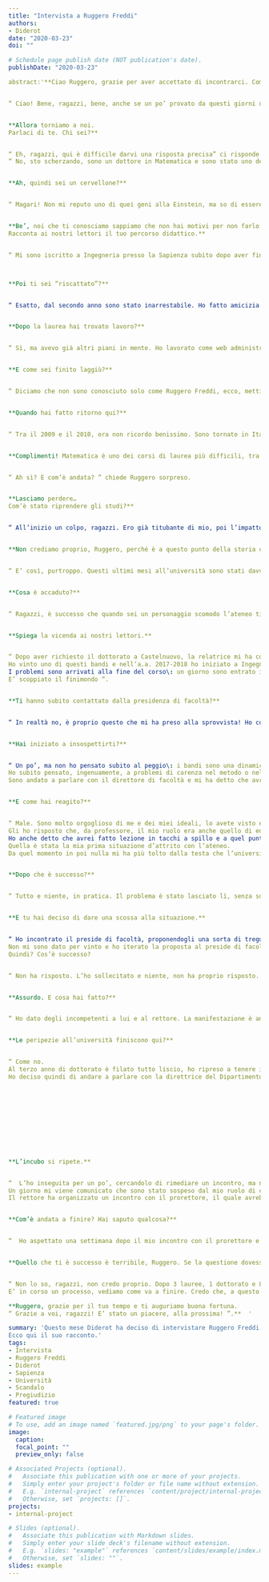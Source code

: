```yaml
---
title: "Intervista a Ruggero Freddi"
authors:
- Diderot
date: "2020-03-23"
doi: ""

# Schedule page publish date (NOT publication's date).
publishDate: "2020-03-23"

abstract:'**Ciao Ruggero, grazie per aver accettato di incontrarci. Come stai?**


“ Ciao! Bene, ragazzi, bene, anche se un po’ provato da questi giorni di reclusione forzata. La situazione andava gestita con un po’ più di determinazione sin dall’inizio, dal periodo degli “inviti a non fare”, dei “si consiglia di” , cioè, o te ne freghi o imponi subito dei divieti. Comunque adesso c’è poco da lamentarsi, seguiamo le regole e speriamo tutti si sistemi ”.


**Allora torniamo a noi. 
Parlaci di te. Chi sei?**


“ Eh, ragazzi, qui è difficile darvi una risposta precisa” ci risponde Ruggero facendosi una risata.
“ No, sto scherzando, sono un dottore in Matematica e sono stato uno dei tanti co-docenti di Sapienza. Attualmente il mio lavoro è in pausa, ma ho speso tanti anni all’università, sia in qualità di studente che di professore ”.


**Ah, quindi sei un cervellone?**


“ Magari! Non mi reputo uno di quei geni alla Einstein, ma so di essere bravo, ho avuto conferme nella mia esperienza lavorativa. Non voglio esagerare, ma ho comunque tre lauree e un dottorato alle spalle, penso di avere un curriculum molto valido. Ammetto, però, che è un po’ nel mio carattere tenermi in gran considerazione e voler primeggiare! ”.


**Be’, noi che ti conosciamo sappiamo che non hai motivi per non farlo.
Racconta ai nostri lettori il tuo percorso didattico.**


“ Mi sono iscritto a Ingegneria presso la Sapienza subito dopo aver finito il liceo; non avevo un grande cultura di base anni fa, ma ho sempre amato i computer e da ragazzino avevo imparato ad usarli da completo autodidatta. Ciononostante, il mio primo anno da studente universitario è stato un flop totale, non frequentavo, non studiavo, non davo esami, devo essere sincero ”.



**Poi ti sei “riscattato”?**


“ Esatto, dal secondo anno sono stato inarrestabile. Ho fatto amicizia con dei pazzi totali, i più bravi del corso\: questi ragazzi il giorno studiavano, la sera leggevano libri insieme e il finesettimana giravano per i musei di Roma. Mi hanno affascinato subito e sono diventato loro amico e ovviamente questo mi ha riportato sulla retta via,  in un certo senso. Ricordo che, dopo alcuni mesi e svariati esami, c’era una competizione giocosa tra di noi, che mi ha reso uno dei migliori studenti del mio anno. Dal terzo anno ho vinto alcune borse di studio grazie alla mia media e poi ho tirato dritto fino all’ultimo anno, il 2003, quando finalmente mi sono laureato con una tesi orientata alla matematica, sull’intelligenza artificiale e sul flusso di dati ”.


**Dopo la laurea hai trovato lavoro?**


“ Sì, ma avevo già altri piani in mente. Ho lavorato come web administrator per Arci Italia subito dopo essermi laureato, ma è stata una parentesi davvero breve perché poi  ho lasciato tutto per la California, per San Francisco ”.


**E come sei finito laggiù?**


“ Diciamo che non sono conosciuto solo come Ruggero Freddi, ecco, mettiamola in questi termini. E’ in California che ha avuto inizio la mia carriera nell’industria pornografica con lo pseudonimo di Carlo Masi e anche lì sono diventato uno dei più famosi, tant’è che in quel settore sono conosciuto a livello mondiale. La mia vita a San Francisco era in tutto e per tutto quella di una star e per anni ho goduto di un successo enorme ”.


**Quando hai fatto ritorno qui?**


“ Tra il 2009 e il 2010, ora non ricordo benissimo. Sono tornato in Italia lasciando in California una vita del tutto lontana da quella dello studente, che, poveretto, deve spaccarsi la schiena sui libri, ma ho deciso comunque di riprendere il mio percorso universitario e di iscrivermi, stavolta, a Matematica, sempre presso La Sapienza ”.


**Complimenti! Matematica è uno dei corsi di laurea più difficili, tra l’altro uno dei ragazzi di Diderot ha cominciato proprio lì.**


“ Ah sì? E com’è andata? ” chiede Ruggero sorpreso.


**Lasciamo perdere…
Com’è stato riprendere gli studi?**


“ All’inizio un colpo, ragazzi. Ero già titubante di mio, poi l’impatto con una realtà lontanissima da quella di Carlo Masi non ha aiutato per niente, ma in poco tempo ho ritrovato, con piacere, le mie vecchie qualità. Sono molto competitivo e quando incontro un problema lo affronto\: Matematica non è affatto una laurea semplice e ho studiato con costanza. Fino alla triennale ho collezionato solo 30 e poi mi sono laureato con la lode. Ho deciso di continuare per la specialistica, la quale è stata molto più difficile per via degli argomenti più recenti però sono riuscito a farmi valere anche lì. Sono andato avanti con un altro 100 e lode, poi il dottorato presso l’istituto S.B.A.I.  che ho concluso nel Febbraio 2020 con “ottimo” …  Ora però mi fate sembrare noioso! “.


**Non crediamo proprio, Ruggero, perché è a questo punto della storia che arrivano sorprese inattese e non gradite, potremmo dire.**


“ E’ così, purtroppo. Questi ultimi mesi all’università sono stati davvero stressanti e molto spesso spiacevoli”.


**Cosa è accaduto?**


“ Ragazzi, è successo che quando sei un personaggio scomodo l’ateneo ti prende e ti butta fuori a calci, ecco cos’è successo. Le scelte che ognuno fa nella vita privata non dovrebbero mai, in nessuna maniera, pregiudicare la propria carriera lavorativa ”.


**Spiega la vicenda ai nostri lettori.**


“ Dopo aver richiesto il dottorato a Castelnuovo, la relatrice mi ha consigliato di fare invece richiesta allo S.B.A.I. , il dipartimento dell’ateneo che si occupa di fare ricerca sperimentale in campo ingegneristico, chimico, fisico, matematico … Insomma, un buon punto di partenza per me. Una volta entrato allo S.B.A.I. , dove lavoravo come dottorando, ho potuto iniziare ad applicarmi per bandi di docenza e co-docenza, avvicinandomi un po’ di più al mio sogno di diventare professore e ricercato universitario.
Ho vinto uno di questi bandi e nell’a.a. 2017-2018 ho iniziato a Ingegneria Meccanica. Il corso è andato bene, i ragazzi mi seguivano tranquillamente, posso dire di essere stato molto attento a svolgere il mio lavoro nel modo migliore possibile. 
I problemi sono arrivati alla fine del corso\: un giorno sono entrato in aula e ho scambiato alcune chiacchiere con i ragazzi prima di cominciare, come al solito, e dato che il 10 Giugno si sarebbe tenuto il gay pride ho fatto riferimento alla manifestazione, chiedendo se loro avrebbero partecipato e che sarebbe stato bello se lo avessero fatto.
E’ scoppiato il finimondo “.


**Ti hanno subito contattato dalla presidenza di facoltà?**


“ In realtà no, è proprio questo che mi ha preso alla sprovvista! Ho concluso il corso in tranquillità e quell’anno è stato pubblicato un altro bando di co-docenza cui però sono arrivato secondo, ma io ho notato un’irregolarità nella richiesta di applicazione di alcuni partecipanti, tra cui il primo classificato e giustamente ho chiesto ricorso. Risultato\: il testo del bando è stato modificato, il concorso è stato fatto una seconda volta e io sono arrivato ultimo, mentre il primo classificato è rimasto il primo classificato “.


**Hai iniziato a insospettirti?**


“ Un po’, ma non ho pensato subito al peggio\: i bandi sono una dinamica complicata in ateneo e perderne uno non vuol dire automaticamente essere escluso da tutti gli altri. Alcuni colleghi, anzi, sono molto gentili e ti girano i testi dei bandi che sanno che potrebbero interessarti. Non mi sono preoccupato troppo, insomma, soltanto che dopo un paio di settimane mi ha chiamato la mia vecchia agenzia dalla California dicendomi che il mio dipartimento era furioso con me e che la notizia era ovunque.
Ho subito pensato, ingenuamente, a problemi di carenza nel metodo o nella mia preparazione, ad una perdita di fiducia degli studenti nei miei confronti, qualcosa del genere.
Sono andato a parlare con il direttore di facoltà e mi ha detto che avrei dovuto tenere d’ora in poi sempre la politica al di fuori dell’università, riferendosi alla mia domanda di mesi prima circa il gay pride “.


**E come hai reagito?**


“ Male. Sono molto orgoglioso di me e dei miei ideali, lo avete visto e quando mi sento attaccato dico tutto quello che mi passa per la testa.
Gli ho risposto che, da professore, il mio ruolo era anche quello di educatore e che per me era importante difendere quello che io sono, perché è così, ragazzi. Il gay pride è una manifestazione eccentrica, caotica, che attira sempre tante critiche, ma è un traguardo inimmaginabile per chi, come me, ha il dovere di difendere la propria vita e le proprie idee. Questo non va mai dimenticato. Cioè, rega, c’è gente che è morta per questa causa, è stata calpestata, derisa e torturata per secoli e io, Ruggero Freddi, ho diritto e dovere di parlarne. Soprattutto nel momento in cui sono un professore.
Ho anche detto che avrei fatto lezione in tacchi a spillo e a quel punto il direttore è completamente uscito di testa. –Ci deve solo provare!- ha iniziato a dire e io, da bravo rompicoglioni quale sono, ho replicato\:  -Secondo lei i transessuali e gli omosessuali non devono mettere piede in università ?-.
Quella è stata la mia prima situazione d’attrito con l’ateneo.
Da quel momento in poi nulla mi ha più tolto dalla testa che l’università facesse discriminazioni di questo genere “.


**Dopo che è successo?**


“ Tutto e niente, in pratica. Il problema è stato lasciato lì, senza soluzioni e un mese dopo la discussione il mio nome è finito dappertutto, su tutti i siti immaginabili e su network come la CNN; poi Spotted Sapienza ha condiviso uno dei video che ho caricato sul mio profilo Facebook e tanti ragazzi hanno commentato –Ma quello è Carlo Masi-, perché, appunto, sono stato uno dei più famosi. I commenti, ci tengo a dirlo, non erano offensivi nella maggior parte dei casi, erano solo sorpresi di riconoscermi in uno dei professori. Dagospia ha letto la notizia e ha iniziato a fare gossip, quindi è scoppiato il caso Carlo Masi, mi hanno chiamato tutte le testate, il Corriere, la D’Urso, davvero tutti. Quelli del Corriere sono addirittura entrati in aula mentre tenevo lezione e da quel momento in poi gli studenti hanno iniziato ad accusarmi sui social di essere poco professionale. Era colpa mia se la troupe televisiva entrava in aula? “.


**E tu hai deciso di dare una scossa alla situazione.**


“ Ho incontrato il preside di facoltà, proponendogli una sorta di tregua\: loro avrebbero ignorato tutti gli scoop del momento e io avrei rilasciato interviste neutrali, in cui non insultavo né insinuavo giudizi negativi nei confronti dell’università, d’altronde, io aveva discusso soltanto con il direttore, la Sapienza non mi aveva fatto nessun torto. Per di più, per far vedere che ero realmente intenzionato a porre fine a tutti le polemiche, ho proposto al direttore del dipartimento di organizzare una manifestazione, con tanto di conferenza, sui temi dell’omofobia, del gay pride, della comunità LGBT e sull’HIV. Inutile dire che ha rifiutato la mia proposta.
Non mi sono dato per vinto e ho iterato la proposta al preside di facoltà, che invece ha subito accettato e addirittura mi ha indicato alcuni docenti di Medicina per farli intervenire in materia di prevenzione sessuale e circa la diffusione dell’HIV. Ho contattato LINK, ANLAIDS, varie associazioni che operano in Italia per supportare la causa di chi soffre di questa terribile malattia  e poi ho inviato tutto il materiale al preside, per avere un’ultima conferma e soprattutto perché lui stesso mi aveva chiesto di aggiornarlo “.
Quindi? Cos’è successo?


“ Non ha risposto. L’ho sollecitato e niente, non ha proprio risposto. Quando l’ho incontrato di nuovo ha iniziato a dire che non c’erano autorizzazioni per la manifestazione, né c’erano mai state, anche se lui stesso era stato il primo ad essere d’accordo con me. Cioè, lui mi aveva persino fornito i contatti ! “.


**Assurdo. E cosa hai fatto?**


“ Ho dato degli incompetenti a lui e al rettore. La manifestazione è andata a monte, non vi dico la figura di merda che ho fatto con tutte quelle associazioni che avevo invitato e curiosamente non ho vinto più un bando quell’anno, nonostante la mia esperienza in corsi, lezioni, tutoraggi. La situazione ha impiegato un po’ di tempo a calmarsi, io stesso ce ne ho messo parecchio, ma fortunatamente i miei colleghi mi supportavano e piano piano sono tornato alla quotidianità della mia vita da dottorando “.


**Le peripezie all’università finiscono qui?**


“ Come no.
Al terzo anno di dottorato è filato tutto liscio, ho ripreso a tenere i corsi con un buon rendimento e ho migliorato l’organizzazione nelle lezioni. Arrivato al quarto anno, il 2019, quello in cui avrei terminato il mio dottorato, mi è stata proposta una co-docenza con un professore di Analisi I dello S.B.A.I.  e ho subito accettato. Ho iniziato a tenere le lezioni presso Ingegneria Gestionale, che faceva afferenza al dipartimento di Informatica e Sistemistica, desideroso di ampliare il mio curriculum. Insomma, arrivato alla 50° ora di lezione ho iniziato a sentire, da voci di corridoio, che qualcuno mi avrebbe presto tolto la co-docenza, che qualcuno riferiva che nelle mie classi vi erano problemi, ma non mi era stata rivolta alcuna accusa formale e infatti non ho mai replicato perché non conoscevo le fonti. Un collega e la mia relatrice, poi, si sono essi ad osservare le poche ore di lezione che mi rimanevano prima di terminare il corso e dopo ho saputo che convenivano che le mie lezioni erano perfettamente in linea con le altre. 
Ho deciso quindi di andare a parlare con la direttrice del Dipartimento cui facevo riferimento, che si rifiuta di incontrarmi “.











**L’incubo si ripete.**


“  L’ho inseguita per un po’, cercandolo di rimediare un incontro, ma niente, non sono mai riuscito a parlarle.
Un giorno mi viene comunicato che sono stato sospeso dal mio ruolo di co-docente e che sarei stato sostituito. A quel punto mi sono infuriato, ho scritto a tutti, al direttore, alla relatrice, al preside, al rettore, ma nessuno mi ha risposto esaustivamente. Avevo lavorato 60 ore a nero, senza che mi avessero fatto firmare un contratto ed esigevo delle spiegazioni, oltre a ricevere un pagamento.
Il rettore ha organizzato un incontro con il prorettore, il quale avrebbe dovuto organizzare un altro incontro con la mia relatrice, ma niente. Mi hanno rimbalzato da un appuntamento all’altro senza che mi venissero date spiegazioni e motivazioni valide per una decisione così drastica. E guardate che essere rimossi dal proprio ruolo in un ateneo è un avvenimento grave, è una vera e propria macchia sul curriculum vitae “.


**Com’è andata a finire? Hai saputo qualcosa?**


“  Ho aspettato una settimana dopo il mio incontro con il prorettore e poi una decina di giorni ancora, ma non ho ricevuto risposta, né una data per un appuntamento. Ho deciso quindi di contattare un legale e di dare inizio ad una vertenza che è tuttora in svolgimento. Dopodiché, ho perso l’ennesimo bando e ho deciso di allontanarmi dall’università. Ora aspetto che questa situazione si smuova e che io riesca a ricevere delle spiegazioni “.


**Quello che ti è successo è terribile, Ruggero. Se la questione dovesse risolversi, credi che tornerai ad insegnare?**


“ Non lo so, ragazzi, non credo proprio. Dopo 3 lauree, 1 dottorato e 8 insegnamenti sono stato cestinato senza una lettera di spiegazioni e senza un colloquio, sinceramente sono deluso.
E’ in corso un processo, vediamo come va a finire. Credo che, a questo punto, la mia carriera come professore sia rovinata in tutte le università di Italia. Forse parteciperò ad altri concorsi, per ora non lo so, ma mi sarebbe piaciuto continuare con la mia attività di ricerca

**Ruggero, grazie per il tuo tempo e ti auguriamo buona fortuna.
“ Grazie a voi, ragazzi! E’ stato un piacere, alla prossima! ”.**  '

summary: 'Questo mese Diderot ha deciso di intervistare Ruggero Freddi, professore dell’università La Sapienza di Roma dalla storia singolare: c’è chi lo conosce come Carlo Masi, divo dell’industria pornografica e chi come ingegnere e matematico brillante. Purtroppo, nel corso della sua vita Ruggero si è ritrovato in un altro, spiacevole ruolo, quello di insegnante letteralmente cacciato dall’ateneo per via delle sue scelte.
Ecco qui il suo racconto.'
tags:
- Intervista
- Ruggero Freddi
- Diderot
- Sapienza
- Università
- Scandalo
- Pregiudizio
featured: true

# Featured image
# To use, add an image named `featured.jpg/png` to your page's folder. 
image:
  caption: 
  focal_point: ""
  preview_only: false

# Associated Projects (optional).
#   Associate this publication with one or more of your projects.
#   Simply enter your project's folder or file name without extension.
#   E.g. `internal-project` references `content/project/internal-project/index.md`.
#   Otherwise, set `projects: []`.
projects:
- internal-project

# Slides (optional).
#   Associate this publication with Markdown slides.
#   Simply enter your slide deck's filename without extension.
#   E.g. `slides: "example"` references `content/slides/example/index.md`.
#   Otherwise, set `slides: ""`.
slides: example
---
```



